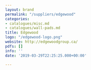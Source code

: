 ```yaml
---
layout: brand
permalink: "/suppliers/edgewood"
categories:
- catalogues/misc.md
- catalogues/wall-pads.md
title: Edgewood
logo: "/edgewood-logo.png"
website: http://edgewoodgroup.ca/
pdfs: []
info: ''
date: '2019-03-29T22:25:25.000+00:00'

---
```

